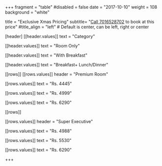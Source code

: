 +++
fragment = "table"
#disabled = false
date = "2017-10-10"
weight = 108
background = "white"

title = "Exclusive Xmas Pricing"
subtitle= "[Call 7016528702](tel:7016528702) to book at this price"
#title_align = "left" # Default is center, can be left, right or center

[header]
  [[header.values]]
    text = "Category"

  [[header.values]]
    text = "Room Only"

  [[header.values]]
    text = "With Breakfast"

  [[header.values]]
    text = "Breakfast+ Lunch/Dinner"

 


[[rows]]
  [[rows.values]]
    header = "Premium Room"

  [[rows.values]]
    text = "Rs. 4445"

  [[rows.values]]
    text = "Rs. 4999"

  [[rows.values]]
    text = "Rs. 6290"



[[rows]]

[[rows.values]]
    header = "Super Executive"

  [[rows.values]]
    text = "Rs. 4988"

  [[rows.values]]
    text = "Rs. 5530"

  [[rows.values]]
    text = "Rs. 6290"
 
    

    
    
    
    
    
+++
 